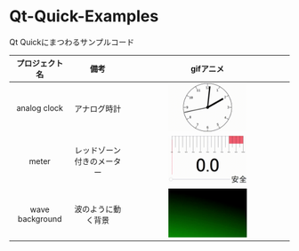 # Qt-Quick-Examples
Qt Quickにまつわるサンプルコード

|  プロジェクト名  |            備考            |                    gifアニメ                    |
| :--------------: | :------------------------: | :---------------------------------------------: |
|   analog clock   |        アナログ時計        |  <img src="./img/analog_ckock.gif" width=50%>   |
|      meter       | レッドゾーン付きのメーター |      <img src="./img/meter.gif" width=50%>      |
| wave  background |     波のように動く背景     | <img src="./img/wave_background.gif" width=50%> |

